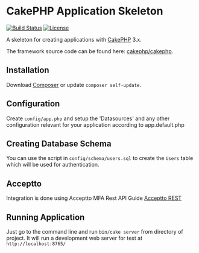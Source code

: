 # CakePHP Application Skeleton

[![Build Status](https://img.shields.io/travis/cakephp/app/master.svg?style=flat-square)](https://travis-ci.org/cakephp/app)
[![License](https://img.shields.io/packagist/l/cakephp/app.svg?style=flat-square)](https://packagist.org/packages/cakephp/app)

A skeleton for creating applications with [CakePHP](http://cakephp.org) 3.x.

The framework source code can be found here: [cakephp/cakephp](https://github.com/cakephp/cakephp).

## Installation

Download [Composer](http://getcomposer.org/doc/00-intro.md) or update `composer self-update`.

## Configuration

Create `config/app.php` and setup the 'Datasources' and any other
configuration relevant for your application according to app.default.php

## Creating Database Schema

You can use the script in `config/schema/users.sql` to create the `Users` table which will be used for authentication.


## Acceptto

Integration is done using Acceptto MFA Rest API Guide [Acceptto REST](https://www.acceptto.com/docs/general_api)

## Running Application

Just go to the command line and run `bin/cake server` from directory of project. It will run a development web server for test at `http://localhost:8765/`